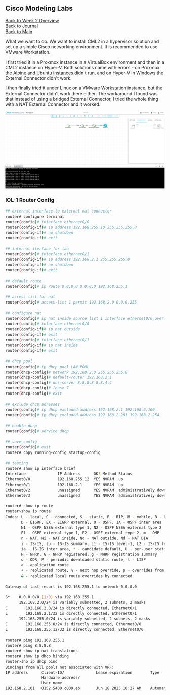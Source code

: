 ## Cisco Modeling Labs


[Back to Week 2 Overview](../../journal/week2/README.md)<br/>
[Back to Journal](../../journal/README.md)<br/>
[Back to Main](../../README.md)

What we want to do. We want to install CML2 in a hypervisor solution and set up a simple Cisco networking environment. It is recommended to use VMware Workstation.


I first tried it in a Proxmox instance in a VirtualBox environment and then in a CML2 instance on Hyper-V. Both solutions came with errors - on Proxmox the Alpine and Ubuntu instances didn't run, and on Hyper-V in Windows the External Connector didn't work.

I then finally tried it under Linux on a VMware Workstation instance, but the External Connector didn't work there either. The workaround I found was that instead of using a bridged External Connector, I tried the whole thing with a NAT External Connector and it worked.


![](./cisco.png)


### IOL-1 Router Config

```bash
## external interface to external nat connector 
router# configure terminal
router(config)# interface ethernet0/0
router(config-if)# ip address 192.168.255.10 255.255.255.0
router(config-if)# no shutdown
router(config-if)# exit

## internal iterface for lan 
router(config)# interface ethernet0/1
router(config-if)# ip address 192.168.2.1 255.255.255.0
router(config-if)# no shutdown
router(config-if)# exit

## default route 
router(config)# ip route 0.0.0.0 0.0.0.0 192.168.255.1

## access list for nat 
router(config)# access-list 1 permit 192.168.2.0 0.0.0.255

## configure nat 
router(config)# ip nat inside source list 1 interface ethernet0/0 overload
router(config)# interface ethernet0/0
router(config-if)# ip nat outside
router(config-if)# exit
router(config)# interface ethernet0/1
router(config-if)# ip nat inside
router(config-if)# exit

## dhcp pool 
router(config)# ip dhcp pool LAN_POOL
router(dhcp-config)# network 192.168.2.0 255.255.255.0
router(dhcp-config)# default-router 192.168.2.1
router(dhcp-config)# dns-server 8.8.8.8 8.8.4.4
router(dhcp-config)# lease 7
router(dhcp-config)# exit

## exclude dhcp adresses 
router(config)# ip dhcp excluded-address 192.168.2.1 192.168.2.100
router(config)# ip dhcp excluded-address 192.168.2.201 192.168.2.254

## enable dhcp 
router(config)# service dhcp

## save config
router(config)# exit
router# copy running-config startup-config

## testing 
router# show ip interface brief
Interface              IP-Address      OK? Method Status                Protocol
Ethernet0/0            192.168.255.12  YES NVRAM  up                    up      
Ethernet0/1            192.168.2.1     YES NVRAM  up                    up      
Ethernet0/2            unassigned      YES NVRAM  administratively down down    
Ethernet0/3            unassigned      YES NVRAM  administratively down down   

router# show ip route
router>show ip route 
Codes: L - local, C - connected, S - static, R - RIP, M - mobile, B - BGP
       D - EIGRP, EX - EIGRP external, O - OSPF, IA - OSPF inter area 
       N1 - OSPF NSSA external type 1, N2 - OSPF NSSA external type 2
       E1 - OSPF external type 1, E2 - OSPF external type 2, m - OMP
       n - NAT, Ni - NAT inside, No - NAT outside, Nd - NAT DIA
       i - IS-IS, su - IS-IS summary, L1 - IS-IS level-1, L2 - IS-IS level-2
       ia - IS-IS inter area, * - candidate default, U - per-user static route
       H - NHRP, G - NHRP registered, g - NHRP registration summary
       o - ODR, P - periodic downloaded static route, l - LISP
       a - application route
       + - replicated route, % - next hop override, p - overrides from PfR
       & - replicated local route overrides by connected

Gateway of last resort is 192.168.255.1 to network 0.0.0.0

S*    0.0.0.0/0 [1/0] via 192.168.255.1
      192.168.2.0/24 is variably subnetted, 2 subnets, 2 masks
C        192.168.2.0/24 is directly connected, Ethernet0/1
L        192.168.2.1/32 is directly connected, Ethernet0/1
      192.168.255.0/24 is variably subnetted, 2 subnets, 2 masks
C        192.168.255.0/24 is directly connected, Ethernet0/0
L        192.168.255.12/32 is directly connected, Ethernet0/0

router# ping 192.168.255.1
router# ping 8.8.8.8
router# show ip nat translations
router# show ip dhcp binding
router>sho ip dhcp bind        
Bindings from all pools not associated with VRF:
IP address      Client-ID/              Lease expiration        Type       State      Interface
                Hardware address/
                User name
192.168.2.101   0152.5400.c039.eb       Jun 18 2025 10:27 AM    Automatic  Active     Ethernet0/1
```
